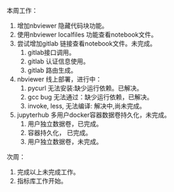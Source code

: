 本周工作：

1. 增加nbviewer 隐藏代码块功能。
2. 使用nbviewer localfiles 功能查看notebook文件。
3. 尝试增加gitlab 链接查看notebook文件。未完成。
   1. gitlab接口调用。
   2. gitlab 认证信息使用。
   3. gitlab 路由生成。
4. nbviewer 线上部署，进行中：
   1. pycurl 无法安装:缺少运行依赖。已解决。
   2. gcc bug 无法通过：缺少运行依赖，已解决。
   3. invoke, less, 无法编译: 解决中,尚未完成。
5. jupyterhub 多用户docker容器数据卷持久化，未完成。
   1. 用户独立数据卷，已完成。
   2. 容器持久化， 已完成。
   3. 用户独立数据卷，未完成。

次周：

1. 完成以上未完成工作。
2. 指标库工作开始。

​	 